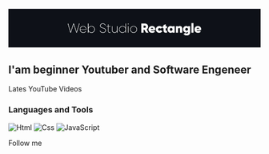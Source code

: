 [![Header](https://github.com/gregoryunguryan/gregoryunguryan/blob/main/assets/header-img.jpg)](https://vk.com/feed)

## I'am beginner Youtuber and Software Engeneer

Lates YouTube Videos

### Languages and Tools

![Html](https://img.shields.io/badge/-Html-090909)
![Css](https://img.shields.io/badge/-Css-090909)
![JavaScript](https://img.shields.io/badge/-JavaScipt-090909)

Follow me
